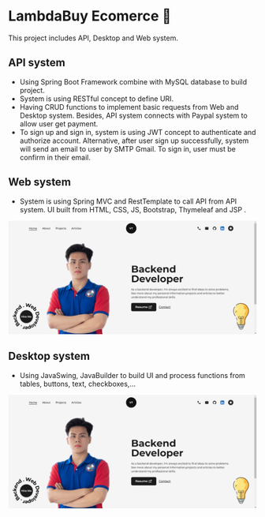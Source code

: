 # LambdaBuy Ecomerce 🌟

This project includes API, Desktop and Web system.

## API system
- Using Spring Boot Framework
combine with MySQL database to build project.
- System is using RESTful concept to define URI.
- Having CRUD functions to implement basic requests from Web and Desktop system. Besides, API system connects with Paypal system to allow user get payment.
- To sign up and sign in, system is using JWT concept to authenticate and authorize account. Alternative, after user sign up successfully, system will send an email to user by SMTP Gmail. To sign in, user must be confirm in their email.

## Web system
- System is using Spring MVC and RestTemplate to call API from API system. UI built from HTML, CSS, JS, Bootstrap, Thymeleaf and JSP .

![Lambdabuy Website](https://github.com/Personal-Information-Lvtoan/My-Portfolio/blob/main/public/images/dashboards/home-light_desktop.png)

## Desktop system
- Using JavaSwing, JavaBuilder to build UI and process functions from tables, buttons, text, checkboxes,...

![Lambdabuy Desktop](https://github.com/Personal-Information-Lvtoan/My-Portfolio/blob/main/public/images/dashboards/home-light_desktop.png)

